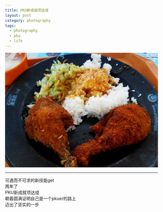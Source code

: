 ```yaml
---
title: PKU新成就项达成
layout: post
category: photography
tags:
  - photography
  - pku
  - life
---
```


![Campus-Jitui](/media/image/2014/jitui.jpg)

---

可遇而不可求的新技能get  
两年了  
PKU新成就项达成  
朝着圆满证明自己是一个pkuer的路上  
迈出了坚实的一步  
